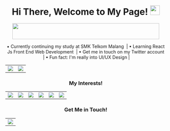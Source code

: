 <h1 align="center">
  Hi There, Welcome to My Page! <img src="https://user-images.githubusercontent.com/89287773/158185594-92794b51-9edf-4755-bef5-bcc229803331.gif" width="30" height="30" />
</h1>

<p align="center">
  <img align="center" width="460" height="50" src="https://readme-typing-svg.herokuapp.com?size=40&duration=6000&color=E5289E&center=true&vCenter=true&width=500&height=100&lines=UI%2FUX+Design+Enthusiast" />
</p>

<p align="center">
  ▪ Currently continuing my study at SMK Telkom Malang 
  &nbsp;| ▪ Learning React Js Front End Web Development 
  &nbsp;| ▪ Get me in touch on my Twitter account 
  &nbsp;| ▪ Fun fact: I'm really into UI/UX Design | 
</p>

<table>
  <tbody>
    <tr>
      <td><img align="center" src="https://github-readme-stats.vercel.app/api?username=RayNanta&show_icons=true&theme=synthwave" /></td>
      <td><img align="center" src="http://github-readme-streak-stats.herokuapp.com?user=RayNanta&theme=synthwave&date_format=j%20M%5B%20Y%5D" /></td>
    </tr>
  </tbody>
</table>

<h3 align="center">
  My Interests!
</h3>

<table align="center">
  <tbody>
    <tr>
      <td><img align="center" src="https://img.shields.io/badge/HTML5-E34F26?style=for-the-badge&logo=html5&logoColor=white" /></td>
      <td><img align="center" src="https://img.shields.io/badge/CSS3-1572B6?style=for-the-badge&logo=css3&logoColor=white" /></td>
      <td><img align="center" src="https://img.shields.io/badge/JavaScript-323330?style=for-the-badge&logo=javascript&logoColor=F7DF1E" /></td>
      <td><img align="center" src="https://img.shields.io/badge/Bootstrap-563D7C?style=for-the-badge&logo=bootstrap&logoColor=white" /></td>
      <td><img align="center" src="https://img.shields.io/badge/Tailwind_CSS-38B2AC?style=for-the-badge&logo=tailwind-css&logoColor=white" /></td>
      <td><img align="center" src="https://img.shields.io/badge/React-20232A?style=for-the-badge&logo=react&logoColor=61DAFB" /></td>
    </tr>
  </tbody>
</table>

<h3 align="center">
  Get Me in Touch!
</h3>

<table align="center">
  <tbody>
    <tr>
      <td><img align="center" src="https://img.shields.io/twitter/follow/rayyntt?style=social" /></td>
  </tbody>
</table>





